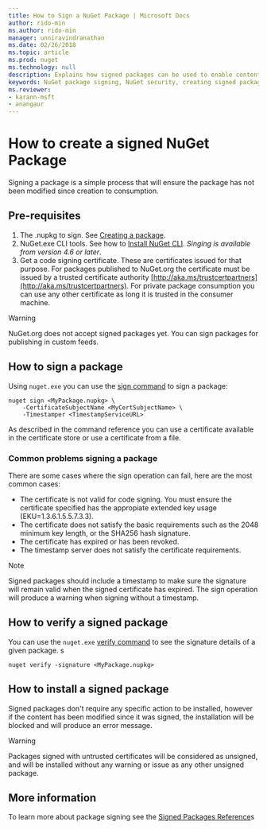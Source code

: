 ```yaml
---
title: How to Sign a NuGet Package | Microsoft Docs
author: rido-min
ms.author: rido-min
manager: unniravindranathan
ms.date: 02/26/2018
ms.topic: article
ms.prod: nuget
ms.technology: null
description: Explains how signed packages can be used to enable content integrity verification
keywords: NuGet package signing, NuGet security, creating signed packages
ms.reviewer:
- karann-msft
- anangaur
---
```


# How to create a signed NuGet Package

Signing a package is a simple process that will ensure the package has not been modified since creation to consumption.

## Pre-requisites

1. The .nupkg to sign. See [Creating a package](creating-a-package.md).
2. NuGet.exe CLI tools. See how to [Install NuGet CLI](../install-nuget-client-tools.md#nugetexe-cli). *Singing is available from version 4.6 or later*.
3. Get a code signing certificate. These are certificates issued for that purpose. For packages published to NuGet.org the certificate must be issued by a trusted certificate authority [http://aka.ms/trustcertpartners](http://aka.ms/trustcertpartners). For private package consumption you can use any other certificate as long it is trusted in the consumer machine.  


> [!Warning] 
> NuGet.org does not accept signed packages yet. You can sign packages for publishing in custom feeds.

## How to sign a package

Using `nuget.exe` you can use the [sign command](../tools/cli-ref-sign) to sign a package:

```cli
nuget sign <MyPackage.nupkg> \
    -CertificateSubjectName <MyCertSubjectName> \
    -Timestamper <TimestampServiceURL>
```

As described in the command reference you can use a certificate available in the certificate store or use a certificate from a file.

### Common problems signing a package

There are some cases where the sign operation can fail, here are the most common cases:
- The certificate is not valid for code signing. You must ensure the certificate specified has the appropiate extended key usage (EKU=1.3.6.1.5.5.7.3.3).
- The certificate does not satisfy the basic requirements such as the 2048 minimum key length, or the SHA256 hash signature.
- The certificate has expired or has been revoked.
- The timestamp server does not satisfy the certificate requirements.

> [!Note]
> Signed packages should include a timestamp to make sure the signature will remain valid when the signed certificate has expired. The sign operation will produce a warning when signing without a timestamp.


## How to verify a signed package

You can use the `nuget.exe` [verify command](../tools/cli-ref-verify) to see the signature details of a given package.
s
```cli
nuget verify -signature <MyPackage.nupkg>
```

## How to install a signed package

Signed packages don't require any specific action to be installed, however if the content has been modified since it was signed, the installation will be blocked and will produce an error message.

> [!Warning]
> Packages signed with untrusted certificates will be considered as unsigned, and will be installed without any warning or issue as any other unsigned package.

## More information

To learn more about package signing see the [Signed Packages Reference](../reference/Signed-Packages-Reference.md)s